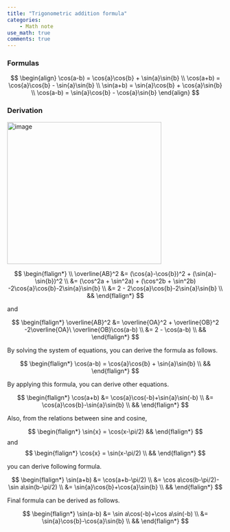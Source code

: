 ```yaml
---
title: "Trigonometric addition formula"
categories:
    - Math note
use_math: true
comments: true
---
```


### Formulas
$$
\begin{align}
\cos(a-b) = \cos{a}\cos{b} + \sin{a}\sin{b}
\\ \cos(a+b) = \cos{a}\cos{b} - \sin{a}\sin{b}
\\ \sin(a+b) = \sin{a}\cos{b} + \cos{a}\sin{b}
\\ \cos(a-b) = \sin{a}\cos{b} - \cos{a}\sin{b}
\end{align}
$$

### Derivation

<img width="359" height="330" alt="image" src="https://github.com/user-attachments/assets/af52ffb1-0ee1-43aa-9dd0-f58d9a0fcd7b" /><br>

$$
\begin{flalign*}
\\
\overline{AB}^2 &= (\cos{a}-\cos{b})^2 + (\sin{a}-\sin{b})^2
\\ &= (\cos^2a + \sin^2a) + (\cos^2b + \sin^2b) -2\cos{a}\cos{b}-2\sin{a}\sin{b}
\\ &= 2 - 2\cos{a}\cos{b}-2\sin{a}\sin{b} 
\\ &&
\end{flalign*}
$$
  
and  

$$
\begin{flalign*}
\overline{AB}^2 &= \overline{OA}^2 + \overline{OB}^2 -2\overline{OA}\ \overline{OB}\cos(a-b)
\\ &= 2 - \cos(a-b) 
\\ &&
\end{flalign*}
$$

  
By solving the system of equations, you can derive the formula as follows.  

$$
\begin{flalign*}
\cos(a-b) = \cos{a}\cos{b} + \sin{a}\sin{b} 
\\ &&
\end{flalign*}
$$

  
By applying this formula, you can derive other equations.

$$
\begin{flalign*}
\cos(a+b) &= \cos{a}\cos(-b)+\sin{a}\sin(-b)
\\ &= \cos{a}\cos{b}-\sin{a}\sin{b} 
\\ &&
\end{flalign*}
$$

Also, from the relations between sine and cosine,

$$
\begin{flalign*}
\sin{x} = \cos(x-\pi/2) &&
\end{flalign*}
$$
and
$$
\begin{flalign*}
\cos{x} = \sin(x-\pi/2)
\\ &&
\end{flalign*}
$$

you can derive following formula.

$$
\begin{flalign*}
\sin(a+b) &= \cos(a+b-\pi/2)
\\ &= \cos a\cos(b-\pi/2)-\sin a\sin(b-\pi/2)
\\ &= \sin{a}\cos{b}+\cos{a}\sin{b}
\\ &&
\end{flalign*}
$$

Final formula can be derived as follows.

$$
\begin{flalign*}
\sin(a-b) &= \sin a\cos(-b)+\cos a\sin(-b)
\\ &= \sin{a}\cos{b}-\cos{a}\sin{b}
\\ &&
\end{flalign*}
$$
